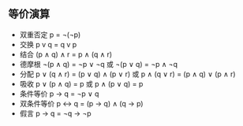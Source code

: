 ## 等价演算

- 双重否定 p = ¬(¬p)
- 交换 p v q = q v p
- 结合 (p ∧ q) ∧ r = p ∧ (q ∧ r)
- 德摩根 ¬(p ∧ q) = ¬p ∨ ¬q 或 ¬(p ∨ q) = ¬p ∧ ¬q
- 分配 p ∨ (q ∧ r) = (p ∨ q) ∧ (p ∨ r) 或 p ∧ (q ∨ r) = (p ∧ q) ∨ (p ∧ r)
- 吸收 p ∨ (p ∧ q) = p 或 p ∧ (p ∨ q) = p
- 条件等价 p → q = ¬p ∨ q
- 双条件等价 p ↔ q = (p → q) ∧ (q → p)
- 假言 p → q = ¬q → ¬p